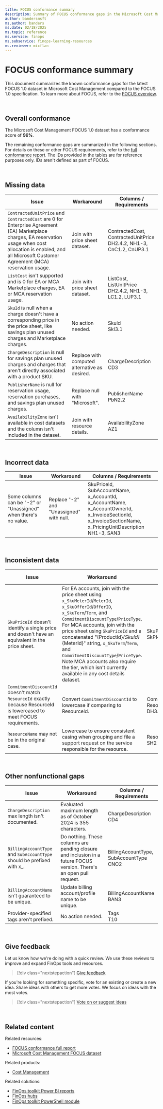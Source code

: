 ```yaml
---
title: FOCUS conformance summary
description: Summary of FOCUS conformance gaps in the Microsoft Cost Management FOCUS dataset with applicable workarounds.
author: bandersmsft
ms.author: banders
ms.date: 02/18/2025
ms.topic: reference
ms.service: finops
ms.subservice: finops-learning-resources
ms.reviewer: micflan
---
```


<!-- markdownlint-disable-next-line MD025 -->
# FOCUS conformance summary

This document summarizes the known conformance gaps for the latest FOCUS 1.0 dataset in Microsoft Cost Management compared to the FOCUS 1.0 specification. To learn more about FOCUS, refer to the [FOCUS overview](./what-is-focus.md).

<br>

## Overall conformance

The Microsoft Cost Management FOCUS 1.0 dataset has a conformance score of **96%**.

The remaining conformance gaps are summarized in the following sections. For details on these or other FOCUS requirements, refer to the [full conformance report](./conformance-full-report.md). The IDs provided in the tables are for reference purposes only. IDs aren't defined as part of FOCUS.

<br>

## Missing data

| Issue                                                                                                                                                                                                                   | Workaround                                    | Columns / Requirements                                                 |
| ----------------------------------------------------------------------------------------------------------------------------------------------------------------------------------------------------------------------- | --------------------------------------------- | ---------------------------------------------------------------------- |
| `ContractedUnitPrice` and `ContractedCost` are 0 for Enterprise Agreement (EA) Marketplace charges, EA reservation usage when cost allocation is enabled, and all Microsoft Customer Agreement (MCA) reservation usage. | Join with price sheet dataset.                | ContractedCost, ContractedUnitPrice<br>DH2.4.2, NH1-3, CnC1.2, CnUP3.1 |
| `ListCost` isn't supported and is 0 for EA or MCA Marketplace charges, EA or MCA reservation usage.                                                                                                                     | Join with price sheet dataset.                | ListCost, ListUnitPrice<br>DH2.4.2, NH1-3, LC1.2, LUP3.1               |
| `SkuId` is null when a charge doesn't have a corresponding price in the price sheet, like savings plan unused charges and Marketplace charges.                                                                          | No action needed.                             | SkuId<br>SkI3.1                                                        |
| `ChargeDescription` is null for savings plan unused charges and charges that aren't directly associated with a product SKU.                                                                                             | Replace with computed alternative as desired. | ChargeDescription<br>CD3                                               |
| `PublisherName` is null for reservation usage, reservation purchases, and savings plan unused charges.                                                                                                                  | Replace null with "Microsoft".                | PublisherName<br>PbN2.2                                                |
| `AvailabilityZone` isn't available in cost datasets and the column isn't included in the dataset.                                                                                                                       | Join with resource details.                   | AvailabilityZone<br>AZ1                                                |

<br>

## Incorrect data

| Issue                                                           | Workaround                               | Columns / Requirements                                                                                                                                      |
| --------------------------------------------------------------- | ---------------------------------------- | ----------------------------------------------------------------------------------------------------------------------------------------------------------- |
| Some columns can be "-2" or "Unassigned" when there's no value. | Replace "-2" and "Unassigned" with null. | SkuPriceId, SubAccountName, x_AccountId, x_AccountName, x_AccountOwnerId, x_InvoiceSectionId, x_InvoiceSectionName, x_PricingUnitDescription<br>NH1-3, SAN3 |

<br>

## Inconsistent data

| Issue                                                                                                                  | Workaround                                                                                                                                                                                                                                                                                                                                                                                                                                                       | Columns / Requirements                          |
| ---------------------------------------------------------------------------------------------------------------------- | ---------------------------------------------------------------------------------------------------------------------------------------------------------------------------------------------------------------------------------------------------------------------------------------------------------------------------------------------------------------------------------------------------------------------------------------------------------------- | ----------------------------------------------- |
| `SkuPriceId` doesn't identify a single price and doesn't have an equivalent in the price sheet.                        | For EA accounts, join with the price sheet using `x_SkuMeterId`/`MeterId`, `x_SkuOfferId`/`OfferID`, `x_SkuTerm`/`Term`, and `CommitmentDiscountType`/`PriceType`. For MCA accounts, join with the price sheet using `SkuPriceId` and a concatenated "{ProductId}_{SkuId}_{MeterId}" string, `x_SkuTerm`/`Term`, and `CommitmentDiscountType`/`PriceType`. Note MCA accounts also require the tier, which isn't currently available in any cost details dataset. | SkuPriceId<br>SkPI4                             |
| `CommitmentDiscountId` doesn't match `ResourceId` exactly because ResourceId is lowercased to meet FOCUS requirements. | Convert `CommitmentDiscountId` to lowercase if comparing to ResourceId.                                                                                                                                                                                                                                                                                                                                                                                          | CommitmentDiscountId, ResourceId<br>DH3.12, SH2 |
| `ResourceName` may not be in the original case.                                                                        | Lowercase to ensure consistent casing when grouping and file a support request on the service responsible for the resource.                                                                                                                                                                                                                                                                                                                                      | ResourceName<br>SH2                             |

<br>

## Other nonfunctional gaps

| Issue                                                                 | Workaround                                                                                                           | Columns / Requirements                     |
| --------------------------------------------------------------------- | -------------------------------------------------------------------------------------------------------------------- | ------------------------------------------ |
| `ChargeDescription` max length isn't documented.                      | Evaluated maximum length as of October 2024 is 355 characters.                                                       | ChargeDescription<br>CD4                   |
| `BillingAccountType` and `SubAccountType` should be prefixed with x_. | Do nothing. These columns are pending closure and inclusion in a future FOCUS version. There's an open pull request. | BillingAccountType, SubAccountType<br>CNO2 |
| `BillingAccountName` isn't guaranteed to be unique.                   | Update billing account/profile name to be unique.                                                                    | BillingAccountName<br>BAN3                 |
| Provider-specified tags aren't prefixed.                              | No action needed.                                                                                                    | Tags<br>T10                                |

<br>

## Give feedback

Let us know how we're doing with a quick review. We use these reviews to improve and expand FinOps tools and resources.

> [!div class="nextstepaction"]
> [Give feedback](https://portal.azure.com/#view/HubsExtension/InProductFeedbackBlade/extensionName/FinOpsToolkit/cesQuestion/How%20easy%20or%20hard%20is%20it%20to%20use%20FinOps%20toolkit%20tools%20and%20resources%3F/cvaQuestion/How%20valuable%20is%20the%20FinOps%20toolkit%3F/surveyId/FTK0.9/bladeName/Guide.FOCUS/featureName/Conformance.Summary)

If you're looking for something specific, vote for an existing or create a new idea. Share ideas with others to get more votes. We focus on ideas with the most votes.

> [!div class="nextstepaction"]
> [Vote on or suggest ideas](https://github.com/microsoft/finops-toolkit/issues?q=is%3Aissue+is%3Aopen+sort%3Areactions-%252B1-desc)

<br>

## Related content

Related resources:

- [FOCUS conformance full report](./conformance-full-report.md)
- [Microsoft Cost Management FOCUS dataset](/azure/cost-management-billing/dataset-schema/cost-usage-details-focus)

Related products:

- [Cost Management](/azure/cost-management-billing/costs)

Related solutions:

- [FinOps toolkit Power BI reports](https://aka.ms/ftk/pbi)
- [FinOps hubs](https://aka.ms/finops/hubs)
- [FinOps toolkit PowerShell module](https://aka.ms/ftk/ps)

<br>
